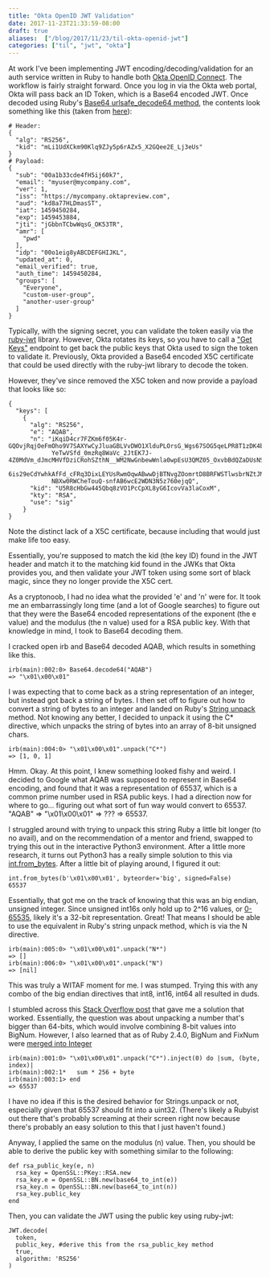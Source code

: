 ```yaml
---
title: "Okta OpenID JWT Validation"
date: 2017-11-23T21:33:59-08:00
draft: true
aliases:  ["/blog/2017/11/23/til-okta-openid-jwt"]
categories: ["til", "jwt", "okta"]
---
```


At work I've been implementing JWT encoding/decoding/validation for an auth service written in Ruby to handle both [Okta OpenID Connect](https://developer.okta.com/docs/api/resources/oidc.html). The workflow is fairly straight forward. Once you log in via the Okta web portal, Okta will pass back an ID Token, which is a Base64 encoded JWT. Once decoded using Ruby's [Base64 urlsafe_decode64 method](https://ruby-doc.org/stdlib-2.3.1/libdoc/base64/rdoc/Base64.html#method-i-urlsafe_decode64), the contents look something like this (taken from [here](https://github.com/marlonbernardes/okta-openid-examples)):
```
# Header:
{
  "alg": "RS256",
  "kid": "mLi1UdXCkm90Klq9ZJy5p6rAZx5_X2GQee2E_Lj3eUs"
}
# Payload:
{
  "sub": "00a1b33cde4fH5ij60k7",
  "email": "myuser@mycompany.com",
  "ver": 1,
  "iss": "https://mycompany.oktapreview.com",
  "aud": "kd8a77HLDmasST",
  "iat": 1459450284,
  "exp": 1459453884,
  "jti": "jGbbnTCbwWqsG_OK53TR",
  "amr": [
    "pwd"
  ],
  "idp": "00o1eig8yABCDEFGHIJKL",
  "updated_at": 0,
  "email_verified": true,
  "auth_time": 1459450284,
  "groups": [
    "Everyone",
    "custom-user-group",
    "another-user-group"
  ]
}
```
Typically, with the signing secret, you can validate the token easily via the [ruby-jwt](https://github.com/jwt/ruby-jwt) library. However, Okta rotates its keys, so you have to call a ["Get Keys"](https://developer.okta.com/docs/api/resources/oidc.html#get-keys) endpoint to get back the public keys that Okta used to sign the token to validate it. Previously, Okta provided a Base64 encoded X5C certificate that could be used directly with the ruby-jwt library to decode the token. 

However, they've since removed the X5C token and now provide a payload that looks like so:
```
{
  "keys": [
    {
      "alg": "RS256",
      "e": "AQAB",
      "n": "iKqiD4cr7FZKm6f05K4r-GQOvjRqjOeFmOho9V7SAXYwCyJluaGBLVvDWO1XlduPLOrsG_Wgs67SOG5qeLPR8T1zDK4bfJAo1Tvbw
            YeTwVSfd_0mzRq8WaVc_2JtEK7J-4Z0MdVm_dJmcMHVfDziCRohSZthN__WM2NwGnbewWnla0wpEsU3QMZ05_OxvbBdQZaDUsNSx4
            6is29eCdYwhkAfFd_cFRq3DixLEYUsRwmOqwABwwDjBTNvgZOomrtD8BRFWSTlwsbrNZtJMYU33wuLO9ynFkZnY6qRKVHr3YToIrq
            NBXw0RWCheTouQ-snfAB6wcE2WDN3N5z760ejqQ",
      "kid": "U5R8cHbGw445Qbq8zVO1PcCpXL8yG6IcovVa3laCoxM",
      "kty": "RSA",
      "use": "sig"
    }
}
```
Note the distinct lack of a X5C certificate, because including that would just make life too easy. 

Essentially, you're supposed to match the kid (the key ID) found in the JWT header and match it to the matching kid found in the JWKs that Okta provides you, and then validate your JWT token using some sort of black magic, since they no longer provide the X5C cert.

As a cryptonoob, I had no idea what the provided 'e' and 'n' were for. It took me an embarrassingly long time (and a lot of Google searches) to figure out that they were the Base64 encoded representations of the exponent (the e value) and the modulus (the n value) used for a RSA public key. With that knowledge in mind, I took to Base64 decoding them.

I cracked open irb and Base64 decoded AQAB, which results in something like this.
```
irb(main):002:0> Base64.decode64("AQAB")
=> "\x01\x00\x01"
```
I was expecting that to come back as a string representation of an integer, but instead got back a string of bytes. I then set off to figure out how to convert a string of bytes to an integer and landed on Ruby's [String unpack](https://ruby-doc.org/core-2.4.2/String.html#method-i-unpack) method. Not knowing any better, I decided to unpack it using the C* directive, which unpacks the string of bytes into an array of 8-bit unsigned chars.
```
irb(main):004:0> "\x01\x00\x01".unpack("C*")
=> [1, 0, 1]
```
Hmm. Okay. At this point, I knew something looked fishy and weird. I decided to Google what AQAB was supposed to represent in Base64 encoding, and found that it was a representation of 65537, which is a common prime number used in RSA public keys. I had a direction now for where to go... figuring out what sort of fun way would convert to 65537. "AQAB" => "\x01\x00\x01" => ??? => 65537.

I struggled around with trying to unpack this string Ruby a little bit longer (to no avail), and on the recommendation of a mentor and friend, swapped to trying this out in the interactive Python3 environment. After a little more research, it turns out Python3 has a really simple solution to this via [int.from_bytes](https://docs.python.org/3/library/stdtypes.html#int.from_bytes). After a little bit of playing around, I figured it out:
```
int.from_bytes(b'\x01\x00\x01', byteorder='big', signed=False)
65537 
```
Essentially, that got me on the track of knowing that this was an big endian, unsigned integer. Since unsigned int16s only hold up to 2^16 values, or [0-65535](https://en.wikipedia.org/wiki/16-bit), likely it's a 32-bit representation. Great! That means I should be able to use the equivalent in Ruby's string unpack method, which is via the N directive.
```
irb(main):005:0> "\x01\x00\x01".unpack("N*")
=> []
irb(main):006:0> "\x01\x00\x01".unpack("N")
=> [nil]
```
This was truly a WITAF moment for me. I was stumped. Trying this with any combo of the big endian directives that int8, int16, int64 all resulted in duds.

I stumbled across this [Stack Overflow post](https://stackoverflow.com/questions/17014268/how-do-i-unpack-a-number-larger-than-64-bits-in-ruby) that gave me a solution that worked. Essentially, the question was about unpacking a number that's bigger than 64-bits, which would involve combining 8-bit values into BigNum. However, I also learned that as of Ruby 2.4.0, BigNum and FixNum were [merged into Integer](http://blog.bigbinary.com/2016/11/18/ruby-2-4-unifies-fixnum-and-bignum-into-integer.html)
```
irb(main):001:0> "\x01\x00\x01".unpack("C*").inject(0) do |sum, (byte, index)|
irb(main):002:1*   sum * 256 + byte
irb(main):003:1> end
=> 65537
```
I have no idea if this is the desired behavior for Strings.unpack or not, especially given that 65537 should fit into a uint32. (There's likely a Rubyist out there that's probably screaming at their screen right now because there's probably an easy solution to this that I just haven't found.)

Anyway, I applied the same on the modulus (n) value. Then, you should be able to derive the public key with something similar to the following:
```
def rsa_public_key(e, n)
  rsa_key = OpenSSL::PKey::RSA.new
  rsa_key.e = OpenSSL::BN.new(base64_to_int(e))
  rsa_key.n = OpenSSL::BN.new(base64_to_int(n))
  rsa_key.public_key
end
```
Then, you can validate the JWT using the public key using ruby-jwt:
```
JWT.decode(
  token,
  public_key, #derive this from the rsa_public_key method
  true,
  algorithm: 'RS256'
)
```
